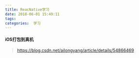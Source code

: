 ```yaml
---
title: ReacNative学习
date: 2018-06-01 15:49:11
tags:
categories:  学习
---
```


####  iOS打包到真机
> https://blog.csdn.net/ailongyang/article/details/54866469

